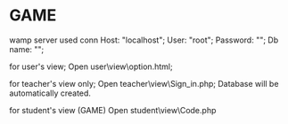 # GAME
wamp server
used conn
Host: "localhost";
User: "root";
Password: "";
Db name: "";

for user's view;
Open user\view\option.html;

for teacher's view only;
Open teacher\view\Sign_in.php;
Database will be automatically created.


for student's view (GAME)
Open student\view\Code.php

